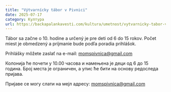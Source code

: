 ```yaml
---
title: "Výtvarnícky tábor v Pivnici"
date: 2025-07-17
category: Култура
url: https://backapalankavesti.com/kultura/umetnost/vytvarnicky-tabor-v-pivnici/
---
```


Tábor sa začne o 10. hodine a určený je pre deti od 6 do 15 rokov. Počet miest je obmedzený a príjmanie bude podľa poradia prihlášok.

Prihlášky môžete zaslať na e-mail: momspivnica@gmail.com

Колонија ће почети у 10.00 часова и намењена је деци од 6 до 15 година. Број места је ограничен, а упис ће бити на основу редоследа пријава.

Пријаве се могу слати на мејл адресу: momspivnica@gmail.com
